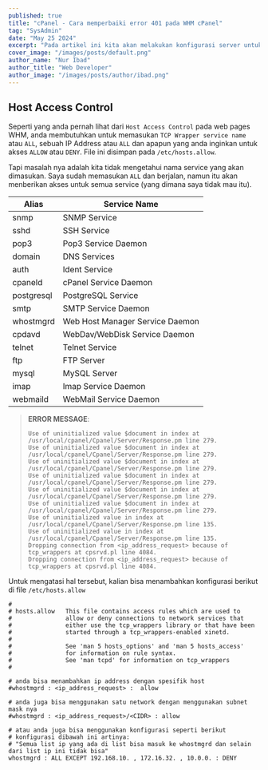 ```yaml
---
published: true
title: "cPanel - Cara memperbaiki error 401 pada WHM cPanel"
tag: "SysAdmin"
date: "May 25 2024"
excerpt: "Pada artikel ini kita akan melakukan konfigurasi server untuk mengatasi error 401 ketika mengakses WHM cPanel"
cover_image: "/images/posts/default.png"
author_name: "Nur Ibad"
author_title: "Web Developer"
author_image: "/images/posts/author/ibad.png"
---
```


## Host Access Control

Seperti yang anda pernah lihat dari `Host Access Control` pada web pages WHM, anda membutuhkan untuk memasukan `TCP Wrapper service name` atau `ALL`, sebuah IP Address atau `ALL` dan
apapun yang anda inginkan untuk akses `ALLOW` atau `DENY`. File ini disimpan pada `/etc/hosts.allow`.

Tapi masalah nya adalah kita tidak mengetahui nama service yang akan dimasukan. Saya sudah memasukan `ALL` dan berjalan,
namun itu akan menberikan akses untuk semua service (yang dimana saya tidak mau itu).

| Alias      | Service Name                    |
| ---------- | ------------------------------- |
| snmp       | SNMP Service                    |
| sshd       | SSH Service                     |
| pop3       | Pop3 Service Daemon             |
| domain     | DNS Services                    |
| auth       | Ident Service                   |
| cpaneld    | cPanel Service Daemon           |
| postgresql | PostgreSQL Service              |
| smtp       | SMTP Service Daemon             |
| whostmgrd  | Web Host Manager Service Daemon |
| cpdavd     | WebDav/WebDisk Service Daemon   |
| telnet     | Telnet Service                  |
| ftp        | FTP Server                      |
| mysql      | MySQL Server                    |
| imap       | Imap Service Daemon             |
| webmaild   | WebMail Service Daemon          |

> **ERROR MESSAGE**:
>
> ```
> Use of uninitialized value $document in index at /usr/local/cpanel/Cpanel/Server/Response.pm line 279.
> Use of uninitialized value $document in index at /usr/local/cpanel/Cpanel/Server/Response.pm line 279.
> Use of uninitialized value $document in index at /usr/local/cpanel/Cpanel/Server/Response.pm line 279.
> Use of uninitialized value $document in index at /usr/local/cpanel/Cpanel/Server/Response.pm line 279.
> Use of uninitialized value $document in index at /usr/local/cpanel/Cpanel/Server/Response.pm line 279.
> Use of uninitialized value $document in index at /usr/local/cpanel/Cpanel/Server/Response.pm line 279.
> Use of uninitialized value in index at /usr/local/cpanel/Cpanel/Server/Response.pm line 135.
> Use of uninitialized value in index at /usr/local/cpanel/Cpanel/Server/Response.pm line 135.
> Dropping connection from <ip_address_request> because of tcp_wrappers at cpsrvd.pl line 4084.
> Dropping connection from <ip_address_request> because of tcp_wrappers at cpsrvd.pl line 4084.
> ```

Untuk mengatasi hal tersebut, kalian bisa menambahkan konfigurasi berikut di file `/etc/hosts.allow`

```
#
# hosts.allow   This file contains access rules which are used to
#               allow or deny connections to network services that
#               either use the tcp_wrappers library or that have been
#               started through a tcp_wrappers-enabled xinetd.
#
#               See 'man 5 hosts_options' and 'man 5 hosts_access'
#               for information on rule syntax.
#               See 'man tcpd' for information on tcp_wrappers
#

# anda bisa menambahkan ip address dengan spesifik host
#whostmgrd : <ip_address_request> :  allow

# anda juga bisa menggunakan satu network dengan menggunakan subnet mask nya
#whostmgrd : <ip_address_request>/<CIDR> : allow

# atau anda juga bisa menggunakan konfigurasi seperti berikut
# konfigurasi dibawah ini artinya:
# "Semua list ip yang ada di list bisa masuk ke whostmgrd dan selain dari list ip ini tidak bisa"
whostmgrd : ALL EXCEPT 192.168.10. , 172.16.32. , 10.0.0. : DENY
```
